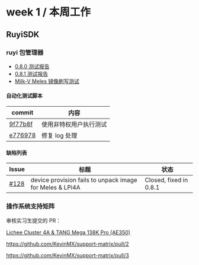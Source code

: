 # week 1 / 本周工作

## RuyiSDK

### ruyi 包管理器

- [0.8.0 测试报告](https://gitee.com/yunxiangluo/ruyisdk-test/pulls/28)
- [0.8.1 测试报告](https://gitee.com/yunxiangluo/ruyisdk-test/pulls/31)
- [Milk-V Meles 镜像刷写测试](https://gitee.com/yunxiangluo/ruyisdk-test/pulls/29)

#### 自动化测试脚本

| commit | 内容 |
|-|-|
| [9f77b8f](https://github.com/KevinMX/PLCT-Tarsier-Works/commit/9f77b8f) | 使用非特权用户执行测试 |
| [e776978](https://github.com/KevinMX/PLCT-Tarsier-Works/commit/e776978) | 修复 log 处理 |

#### 缺陷列表

| Issue                                              | 标题                                                     | 状态                   |
|----------------------------------------------------|----------------------------------------------------------|------------------------|
| [#128](https://github.com/ruyisdk/ruyi/issues/128) | device provision fails to unpack image for Meles & LPi4A | Closed, fixed in 0.8.1 |

### 操作系统支持矩阵

审核实习生提交的 PR：

[Lichee Cluster 4A & TANG Mega 138K Pro (AE350)](https://github.com/ruyisdk/support-matrix/pull/13)

https://github.com/KevinMX/support-matrix/pull/2

https://github.com/KevinMX/support-matrix/pull/3

